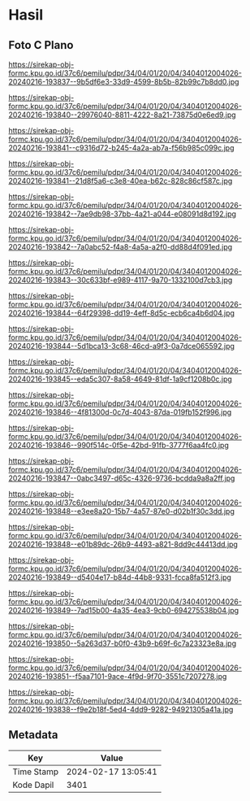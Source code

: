 # Hasil

## Foto C Plano

https://sirekap-obj-formc.kpu.go.id/37c6/pemilu/pdpr/34/04/01/20/04/3404012004026-20240216-193837--9b5df6e3-33d9-4599-8b5b-82b99c7b8dd0.jpg

https://sirekap-obj-formc.kpu.go.id/37c6/pemilu/pdpr/34/04/01/20/04/3404012004026-20240216-193840--29976040-8811-4222-8a21-73875d0e6ed9.jpg

https://sirekap-obj-formc.kpu.go.id/37c6/pemilu/pdpr/34/04/01/20/04/3404012004026-20240216-193841--c9316d72-b245-4a2a-ab7a-f56b985c099c.jpg

https://sirekap-obj-formc.kpu.go.id/37c6/pemilu/pdpr/34/04/01/20/04/3404012004026-20240216-193841--21d8f5a6-c3e8-40ea-b62c-828c86cf587c.jpg

https://sirekap-obj-formc.kpu.go.id/37c6/pemilu/pdpr/34/04/01/20/04/3404012004026-20240216-193842--7ae9db98-37bb-4a21-a044-e08091d8d192.jpg

https://sirekap-obj-formc.kpu.go.id/37c6/pemilu/pdpr/34/04/01/20/04/3404012004026-20240216-193842--7a0abc52-f4a8-4a5a-a2f0-dd88d4f091ed.jpg

https://sirekap-obj-formc.kpu.go.id/37c6/pemilu/pdpr/34/04/01/20/04/3404012004026-20240216-193843--30c633bf-e989-4117-9a70-1332100d7cb3.jpg

https://sirekap-obj-formc.kpu.go.id/37c6/pemilu/pdpr/34/04/01/20/04/3404012004026-20240216-193844--64f29398-dd19-4eff-8d5c-ecb6ca4b6d04.jpg

https://sirekap-obj-formc.kpu.go.id/37c6/pemilu/pdpr/34/04/01/20/04/3404012004026-20240216-193844--5d1bca13-3c68-46cd-a9f3-0a7dce065592.jpg

https://sirekap-obj-formc.kpu.go.id/37c6/pemilu/pdpr/34/04/01/20/04/3404012004026-20240216-193845--eda5c307-8a58-4649-81df-1a9cf1208b0c.jpg

https://sirekap-obj-formc.kpu.go.id/37c6/pemilu/pdpr/34/04/01/20/04/3404012004026-20240216-193846--4f81300d-0c7d-4043-87da-019fb152f996.jpg

https://sirekap-obj-formc.kpu.go.id/37c6/pemilu/pdpr/34/04/01/20/04/3404012004026-20240216-193846--990f514c-0f5e-42bd-91fb-3777f6aa4fc0.jpg

https://sirekap-obj-formc.kpu.go.id/37c6/pemilu/pdpr/34/04/01/20/04/3404012004026-20240216-193847--0abc3497-d65c-4326-9736-bcdda9a8a2ff.jpg

https://sirekap-obj-formc.kpu.go.id/37c6/pemilu/pdpr/34/04/01/20/04/3404012004026-20240216-193848--e3ee8a20-15b7-4a57-87e0-d02b1f30c3dd.jpg

https://sirekap-obj-formc.kpu.go.id/37c6/pemilu/pdpr/34/04/01/20/04/3404012004026-20240216-193848--e01b89dc-26b9-4493-a821-8dd9c44413dd.jpg

https://sirekap-obj-formc.kpu.go.id/37c6/pemilu/pdpr/34/04/01/20/04/3404012004026-20240216-193849--d5404e17-b84d-44b8-9331-fcca8fa512f3.jpg

https://sirekap-obj-formc.kpu.go.id/37c6/pemilu/pdpr/34/04/01/20/04/3404012004026-20240216-193849--7ad15b00-4a35-4ea3-9cb0-694275538b04.jpg

https://sirekap-obj-formc.kpu.go.id/37c6/pemilu/pdpr/34/04/01/20/04/3404012004026-20240216-193850--5a263d37-b0f0-43b9-b69f-6c7a23323e8a.jpg

https://sirekap-obj-formc.kpu.go.id/37c6/pemilu/pdpr/34/04/01/20/04/3404012004026-20240216-193851--f5aa7101-9ace-4f9d-9f70-3551c7207278.jpg

https://sirekap-obj-formc.kpu.go.id/37c6/pemilu/pdpr/34/04/01/20/04/3404012004026-20240216-193838--f9e2b18f-5ed4-4dd9-9282-94921305a41a.jpg


## Metadata

| Key        | Value               |
| ---------- | ------------------- |
| Time Stamp | 2024-02-17 13:05:41 |
| Kode Dapil | 3401                |




